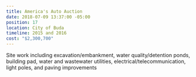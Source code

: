 ```yaml
---
title: America's Auto Auction
date: 2018-07-09 13:37:00 -05:00
position: 17
location: City of Buda
timeline: 2015 and 2016
cost: "$2,300,700"
---
```


Site work including excavation/embankment, water quality/detention ponds, building pad, water and wastewater utilities, electrical/telecommunication, light poles, and paving improvements